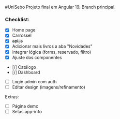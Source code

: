 #UniSebo
Projeto final em Angular 19.
Branch principal.

### Checklist:
- [x] Home page
- [x] Carrossel
- [x] ~~api.js~~
- [x] Adicionar mais livros a aba "Novidades"
- [x] Integrar lógica (forms, reservado, filtro) 
- [x] Ajuste dos componentes

- [/] Catálogo
- [/] Dashboard
- [ ] Login admin com auth 
- [ ] Editar design (imagens/refinamento)

Extras:
- [ ] Página demo
- [ ] Setas app-info